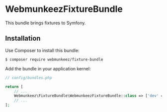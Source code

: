 # WebmunkeezFixtureBundle

This bundle brings fixtures to Symfony.

## Installation

Use Composer to install this bundle:

```console
$ composer require webmunkeez/fixture-bundle
```

Add the bundle in your application kernel:

```php
// config/bundles.php

return [
    // ...
    Webmunkeez\FixtureBundle\WebmunkeezFixtureBundle::class => ['dev' => true, 'test' => true],
    // ...
];
```